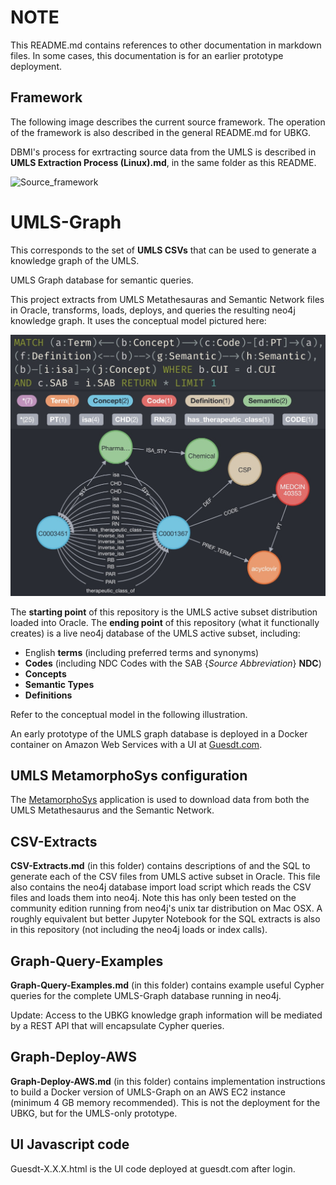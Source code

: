 # NOTE
This README.md contains references to other documentation in markdown files. In some cases, this documentation is for an earlier prototype deployment.

## Framework
The following image describes the current source framework. The operation of the framework is also described in the general README.md for UBKG.

DBMI's process for exrtracting source data from the UMLS is described in **UMLS Extraction Process (Linux).md**, in the same folder as this README.

![Source_framework](https://user-images.githubusercontent.com/10928372/202453373-6e2f73ba-e7ae-4d8f-9ece-31b0b0732a74.jpg)


# UMLS-Graph 
This corresponds to the set of **UMLS CSVs** that can be used to generate a knowledge graph of the UMLS.

UMLS Graph database for semantic queries.

This project extracts from UMLS Metathesauras and Semantic Network files in Oracle, transforms, loads, deploys, and queries the resulting neo4j knowledge graph.
It uses the conceptual model pictured here:

![Alt text](UMLS-Graph-Model.jpg?raw=true "Title")

The **starting point** of this repository is the UMLS active subset distribution loaded into Oracle.
The **ending point** of this repository (what it functionally creates) is a live neo4j database of the UMLS active subset, including:
- English **terms** (including preferred terms and synonyms)
- **Codes** (including NDC Codes with the SAB {_Source Abbreviation_}  **NDC**)
- **Concepts** 
- **Semantic Types**
- **Definitions** 

Refer to the conceptual model in the following illustration.

An early prototype of the UMLS graph database is deployed in a Docker container on Amazon Web Services with a UI at [Guesdt.com](https://guesdt.com/).

## UMLS MetamorphoSys configuration
The [MetamorphoSys](https://www.nlm.nih.gov/research/umls/implementation_resources/metamorphosys/help.html#starting) application is used to download data from both the UMLS Metathesaurus and the Semantic Network.

## CSV-Extracts
**CSV-Extracts.md** (in this folder) contains descriptions of and the SQL to generate each of the CSV files from UMLS active subset in Oracle. This file also contains the neo4j database import load script which reads the CSV files and loads them into neo4j. Note this has only been tested on the community edition running from neo4j's unix tar distribution on Mac OSX. A roughly equivalent but better Jupyter Notebook for the SQL extracts is also in this repository (not including the neo4j loads or index calls).

## Graph-Query-Examples
**Graph-Query-Examples.md** (in this folder) contains example useful Cypher queries for the complete UMLS-Graph database running in neo4j.

Update: Access to the UBKG knowledge graph information will be mediated by a REST API that will encapsulate Cypher queries.

## Graph-Deploy-AWS
**Graph-Deploy-AWS.md** (in this folder) contains implementation instructions to build a Docker version of UMLS-Graph on an AWS EC2 instance (minimum 4 GB memory recommended).  This is not the deployment for the UBKG, but for the UMLS-only prototype.

## UI Javascript code
Guesdt-X.X.X.html is the UI code deployed at guesdt.com after login.
